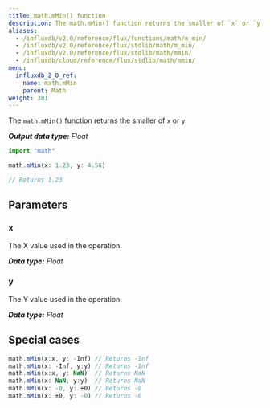 ```yaml
---
title: math.mMin() function
description: The math.mMin() function returns the smaller of `x` or `y`.
aliases:
  - /influxdb/v2.0/reference/flux/functions/math/m_min/
  - /influxdb/v2.0/reference/flux/stdlib/math/m_min/
  - /influxdb/v2.0/reference/flux/stdlib/math/mmin/
  - /influxdb/cloud/reference/flux/stdlib/math/mmin/
menu:
  influxdb_2_0_ref:
    name: math.mMin
    parent: Math
weight: 301
---
```


The `math.mMin()` function returns the smaller of `x` or `y`.

_**Output data type:** Float_

```js
import "math"

math.mMin(x: 1.23, y: 4.56)

// Returns 1.23
```

## Parameters

### x
The X value used in the operation.

_**Data type:** Float_

### y
The Y value used in the operation.

_**Data type:** Float_

## Special cases
```js
math.mMin(x:x, y: -Inf) // Returns -Inf
math.mMin(x: -Inf, y:y) // Returns -Inf
math.mMin(x:x, y: NaN)  // Returns NaN
math.mMin(x: NaN, y:y)  // Returns NaN
math.mMin(x: -0, y: ±0) // Returns -0
math.mMin(x: ±0, y: -0) // Returns -0
```
